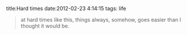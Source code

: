 title:Hard times
date:2012-02-23 4:14:15
tags: life

> at hard times like this, things always, somehow, goes easier than I thought it would be.

    